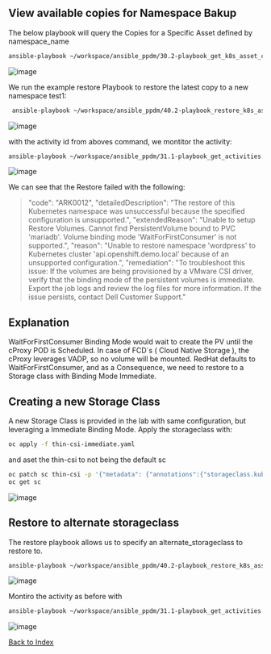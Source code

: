 ## View available copies for Namespace Bakup


The below playbook will query the Copies for a Specific Asset defined by namespace_name
```bash
ansible-playbook ~/workspace/ansible_ppdm/30.2-playbook_get_k8s_asset_copies.yml -e "namespace_name=wordpress"
```
![image](https://github.com/bob-builds-labs/bob-builds-labs.github.io/assets/8255007/e8b50d65-73a8-462b-bed3-71f1a0e21e55)

We run the example restore Playbook to restore the latest copy to a new namespace test1:

```bash
 ansible-playbook ~/workspace/ansible_ppdm/40.2-playbook_restore_k8s_asset_copies.yml -e "namespace_name=wordpress"  -e "target_namespace_name=test1"
```

![image](https://github.com/bob-builds-labs/bob-builds-labs.github.io/assets/8255007/47710fef-c9ed-4db8-8ae5-f4dbda93d378)

with the activity id from aboves command, we montitor the activity:

```bash
ansible-playbook ~/workspace/ansible_ppdm/31.1-playbook_get_activities.yml -e "activity_id=<activity_id from above>"
```

![image](https://github.com/bob-builds-labs/bob-builds-labs.github.io/assets/8255007/68b44887-e82f-46bf-810b-833d1921a768)


We can see that the Restore failed with the following:
> "code": "ARK0012",
"detailedDescription": "The restore of this Kubernetes namespace was unsuccessful because the specified configuration is unsupported.",
"extendedReason": "Unable to setup Restore Volumes.  Cannot find PersistentVolume bound to PVC 'mariadb'. Volume binding mode 'WaitForFirstConsumer' is not supported.",
"reason": "Unable to restore namespace 'wordpress' to Kubernetes cluster 'api.openshift.demo.local' because of an unsupported configuration.",
"remediation": "To troubleshoot this issue: If the volumes are being provisioned by a VMware CSI driver, verify that the binding mode of the persistent volumes is immediate. Export the job logs and review the log files for more information. If the issue persists, contact Dell Customer Support."

## Explanation

WaitForFirstConsumer Binding Mode would wait to create the PV until the cProxy POD is Scheduled. In case of FCD´s ( Cloud Native Storage ), the cProxy leverages VADP, so no volume will be mounted. RedHat defaults to WaitForFirstConsumer, and as a Consequence, we need to restore to a Storage class with Binding Mode Immediate. 

## Creating a new Storage Class

A new Storage Class is provided in the lab with same configuration, but leveraging a Immediate Binding Mode.
Apply the storageclass with:

```bash
oc apply -f thin-csi-immediate.yaml
```

and aset the thin-csi to not being the default sc

```bash
oc patch sc thin-csi -p '{"metadata": {"annotations":{"storageclass.kubernetes.io/is-default-class":"false"}}}'
oc get sc
```

![image](https://github.com/bob-builds-labs/bob-builds-labs.github.io/assets/8255007/70685438-dcea-48a3-8cf0-f637b7181198)

## Restore to alternate storageclass
The restore playbook allows us to specify an alternate_storageclass to restore to.


```bash
ansible-playbook ~/workspace/ansible_ppdm/40.2-playbook_restore_k8s_asset_copies.yml -e "namespace_name=wordpress"  -e "target_namespace_name=test2"  -e "alternate_storageclass=thin-csi-immediate"
```

![image](https://github.com/bob-builds-labs/bob-builds-labs.github.io/assets/8255007/f95d2deb-d178-41c5-934c-1b57f8566e51)

Montiro the activity as before with

```bash
ansible-playbook ~/workspace/ansible_ppdm/31.1-playbook_get_activities.yml -e "activity_id=<activity_id from above>"
```
![image](https://github.com/bob-builds-labs/bob-builds-labs.github.io/assets/8255007/f644e963-49a3-4182-a35d-1ba212bda0c0)

[Back to Index](./index.md#ansible-labs-for-bob-the-builder-2024)
